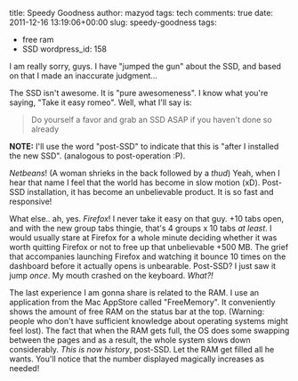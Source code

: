 title: Speedy Goodness
author: mazyod
tags: tech
comments: true
date: 2011-12-16 13:19:06+00:00
slug: speedy-goodness
tags:
- free ram
- SSD
wordpress_id: 158

I am really sorry, guys. I have "jumped the gun" about the SSD, and based on that I made an inaccurate judgment...

The SSD isn't awesome. It is "pure awesomeness". I know what you're saying, "Take it easy romeo". Well, what I'll say is:

> Do yourself a favor and grab an SSD ASAP if you haven't done so already

**NOTE:** I'll use the word "post-SSD" to indicate that this is "after I installed the new SSD". (analogous to post-operation :P).

_Netbeans_! (A woman shrieks in the back followed by a _*thud*_) Yeah, when I hear that name I feel that the world has become in slow motion (xD). Post-SSD installation, it has become an unbelievable product. It is so fast and responsive!

What else.. ah, yes. _Firefox_! I never take it easy on that guy. +10 tabs open, and with the new group tabs thingie, that's 4 groups x 10 tabs _at least_. I would usually stare at Firefox for a whole minute deciding whether it was worth quitting Firefox or not to free up that unbelievable +500 MB. The grief that accompanies launching Firefox and watching it bounce 10 times on the dashboard before it actually opens is unbearable. Post-SSD? I just saw it jump _once_. My mouth crashed on the keyboard. _What?!_

The last experience I am gonna share is related to the RAM. I use an application from the Mac AppStore called "FreeMemory". It conveniently shows the amount of free RAM on the status bar at the top. (Warning: people who don't have sufficient knowledge about operating systems might feel lost). The fact that when the RAM gets full, the OS does some swapping between the pages and as a result, the whole system slows down considerably. _This is now history_, post-SSD. Let the RAM get filled all he wants. You'll notice that the number displayed magically increases as needed!
